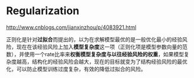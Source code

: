 # Regularization

http://www.cnblogs.com/jianxinzhou/p/4083921.html

正则化是针对**过拟合**而提出的，以为在求解模型最优的是一般优化最小的经验风险，现在在该经验风险上加入**模型复杂度**这一项（正则化项是模型参数向量的范数），并使用一个rate比率来**权衡模型复杂度与以往经验风险的权重**，如果模型复杂度越高，结构化的经验风险会越大，现在的目标就变为了结构经验风险的最优化，可以防止模型训练过度复杂，有效的降低过拟合的风险。

